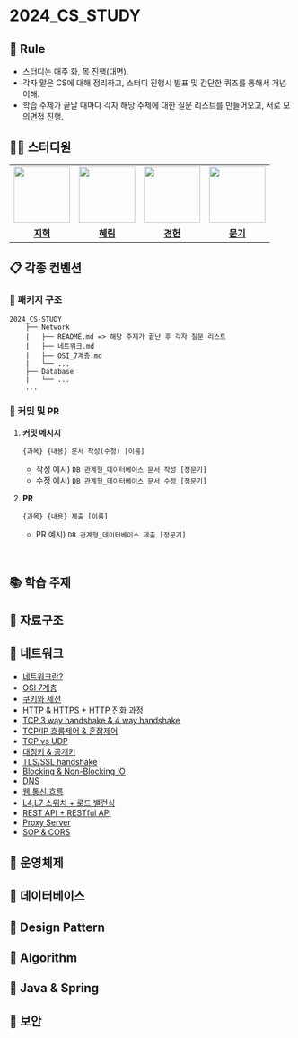 # 2024_CS_STUDY

## 🌳 Rule
- 스터디는 매주 화, 목 진행(대면).
- 각자 맡은 CS에 대해 정리하고, 스터디 진행시 발표 및 간단한 퀴즈를 통해서 개념 이해.
- 학습 주제가 끝날 때마다 각자 해당 주제에 대한 질문 리스트를 만들어오고, 서로 모의면접 진행.
## 👨‍💻 스터디원

<table>
 <tr>
    <td align="center"><a href="https://github.com/hyukji"><img src="https://avatars.githubusercontent.com/hyukji" width="100px;" alt=""></a></td>
    <td align="center"><a href="https://github.com/hhh1053"><img src="https://avatars.githubusercontent.com/hhh1053" width="100px;" alt=""></a></td>
    <td align="center"><a href="https://github.com/yootal"><img src="https://avatars.githubusercontent.com/yootal" width="100px;" alt=""></a></td>
    <td align="center"><a href="https://github.com/wjdansrl7"><img src="https://avatars.githubusercontent.com/wjdansrl7" width="100px;" alt=""></a></td>
  </tr>
  <tr>
    <td align="center"><a href="https://github.com/hyukji"><b>지혁</b></a></td>
    <td align="center"><a href="https://github.com/hhh1053"><b>혜림</b></a></td>
    <td align="center"><a href="https://github.com/yootal"><b>경헌</b></a></td>
    <td align="center"><a href="https://github.com/wjdansrl7"><b>문기</b></a></td>
  </tr>
</table>

## 📋 각종 컨벤션

### 📁 패키지 구조
```
2024_CS-STUDY
    ├── Network
    |   ├── README.md => 해당 주제가 끝난 후 각자 질문 리스트
    |   ├── 네트워크.md
    |   ├── OSI_7계층.md
    |   └── ...
    ├── Database
    |   └── ...
    ...
```

### 📍 커밋 및 PR
1. **커밋 메시지**

   ```
   {과목} {내용} 문서 작성(수정) [이름]
   ```

   - 작성 예시) `DB 관계형_데이터베이스 문서 작성 [정문기]`
   - 수정 예시) `DB 관계형_데이터베이스 문서 수정 [정문기]`

2. **PR**

   ```
   {과목} {내용} 제출 [이름]
   ```

   - PR 예시) `DB 관계형_데이터베이스 제출 [정문기]`

<br>


## 📚 학습 주제

## 📌 자료구조

## 📌 네트워크
- [네트워크란?](https://github.com/wjdansrl7/2024_CS_STUDY/blob/master/NetWork/%EB%84%A4%ED%8A%B8%EC%9B%8C%ED%81%AC%EB%9E%80.md)
- [OSI 7계층](https://github.com/wjdansrl7/2024_CS_STUDY/blob/master/NetWork/OSI%207%EA%B3%84%EC%B8%B5.md)
- [쿠키와 세션](https://github.com/wjdansrl7/2024_CS_STUDY/blob/master/NetWork/%EC%BF%A0%ED%82%A4%EC%99%80%20%EC%84%B8%EC%85%98%20a90d566462bc41e0ace10ce577ef9f9a.md)
- [HTTP & HTTPS + HTTP 진화 과정](https://github.com/wjdansrl7/2024_CS_STUDY/blob/master/NetWork/HTTP%20%26%20HTTPS%2B%20HTTP%20%EC%A7%84%ED%99%94%20%EA%B3%BC%EC%A0%95%20f043aa6ea7564da9826ecda9610e124f.md)
- [TCP 3 way handshake & 4 way handshake](https://github.com/wjdansrl7/2024_CS_STUDY/blob/master/NetWork/2%20TCP%203%20way%20handshake%20%26%204%20way%20handshake.md)
- [TCP/IP 흐름제어 & 혼잡제어](https://github.com/wjdansrl7/2024_CS_STUDY/blob/master/NetWork/3%20TCP%20%ED%9D%90%EB%A6%84%20%EC%A0%9C%EC%96%B4%20%ED%98%BC%EC%9E%A1%20%EC%A0%9C%EC%96%B4.md)
- [TCP vs UDP](https://github.com/wjdansrl7/2024_CS_STUDY/blob/master/NetWork/1%20TCP%20vs%20UDP.md)
- [대칭키 & 공개키](https://github.com/wjdansrl7/2024_CS_STUDY/blob/master/NetWork/%EB%8C%80%EC%B9%AD%ED%82%A4%26%EA%B3%B5%EA%B0%9C%ED%82%A4.md)
- [TLS/SSL handshake](https://github.com/wjdansrl7/2024_CS_STUDY/blob/master/NetWork/TLS%26SSL_handshake.md)
- [Blocking & Non-Blocking IO](https://github.com/wjdansrl7/2024_CS_STUDY/blob/master/NetWork/Blocking%20%26%20Non-Blocking%20IO.md)
- [DNS](https://github.com/wjdansrl7/2024_CS_STUDY/blob/master/NetWork/DNS.md)
- [웹 통신 흐름](https://github.com/wjdansrl7/2024_CS_STUDY/blob/master/NetWork/%EC%9B%B9%20%ED%86%B5%EC%8B%A0%ED%9D%90%EB%A6%84.md)
- [L4,L7 스위치 + 로드 밸런싱](https://github.com/wjdansrl7/2024_CS_STUDY/blob/master/NetWork/L4%2C%20L7%20Load%20Balancing.md)
- [REST API + RESTful API](https://github.com/wjdansrl7/2024_CS_STUDY/blob/master/NetWork/REST%20API%20%2B%20RESTful.md
)
- [Proxy Server](https://github.com/wjdansrl7/2024_CS_STUDY/blob/master/NetWork/%ED%94%84%EB%A1%9D%EC%8B%9C.md)
- [SOP & CORS](https://github.com/wjdansrl7/2024_CS_STUDY/blob/master/NetWork/SOP%26CORS.md)

## 📌 운영체제

## 📌 데이터베이스

## 📌 Design Pattern

## 📌 Algorithm

## 📌 Java & Spring

## 📌 보안


